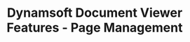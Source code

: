 ---
layout: default-layout
needAutoGenerateSidebar: true
noTitleIndex: true
title: Dynamsoft Document Viewer Features - Page Management
keywords: Documentation, Dynamsoft Document Viewer, Features, Page Management
breadcrumbText: Document Management
description: Dynamsoft Document Viewer Documentation Features, Page Management
permalink: /features/datamanagement/pagemanagement.html
---